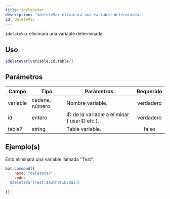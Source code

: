 ```yaml
---
title: $deleteVar
description: '$deleteVar eliminará una variable determinada.'
id: deleteVar
---
```


`$deleteVar` eliminará una variable determinada.

## Uso

```php
$deleteVar[variable;id;table?]
```

## Parámetros

| Campo    | Tipo           | Parámetros                                   | Requerido |
| -------- | -------------- | -------------------------------------------- |:---------:|
| variable | cadena, número | Nombre variable.                             | verdadero |
| id       | entero         | ID de la variable a eliminar ( userID etc.). | verdadero |
| tabla?   | string         | Tabla variable.                              |   falso   |

## Ejemplo(s)

Esto eliminará una variable llamada "Test":

```javascript
bot.command({
    name: "deleteVar",
    code: `
  $deleteVar[Test;$authorID;main]
  `
});
```